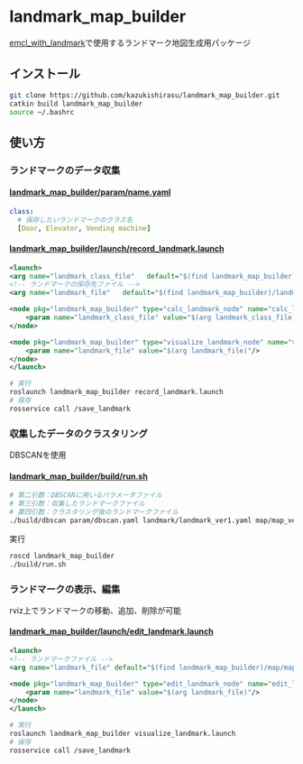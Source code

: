 # landmark_map_builder
[emcl_with_landmark](https://github.com/kazukishirasu/emcl_with_landmark)で使用するランドマーク地図生成用パッケージ
## インストール
```bash
git clone https://github.com/kazukishirasu/landmark_map_builder.git
catkin build landmark_map_builder
source ~/.bashrc
```
## 使い方
### ランドマークのデータ収集
#### [landmark_map_builder/param/name.yaml](https://github.com/kazukishirasu/landmark_map_builder/blob/master/param/class.yaml)
```yaml
class:
  # 保存したいランドマークのクラス名
  [Door, Elevator, Vending machine]
```
#### [landmark_map_builder/launch/record_landmark.launch](https://github.com/kazukishirasu/landmark_map_builder/blob/master/launch/record_landmark.launch)
```xml
<launch>
<arg name="landmark_class_file"   default="$(find landmark_map_builder)/param/class.yaml"/>
<!-- ランドマークの保存先ファイル -->
<arg name="landmark_file"   default="$(find landmark_map_builder)/landmark/landmark_ver1.yaml"/>

<node pkg="landmark_map_builder" type="calc_landmark_node" name="calc_landmark_node" output="screen">
    <param name="landmark_class_file" value="$(arg landmark_class_file)"/>
</node>

<node pkg="landmark_map_builder" type="visualize_landmark_node" name="visualize_landmark_node" output="screen">
    <param name="landmark_file" value="$(arg landmark_file)"/>
</node>
</launch>
```
```bash
# 実行
roslaunch landmark_map_builder record_landmark.launch
# 保存
rosservice call /save_landmark
```
### 収集したデータのクラスタリング
DBSCANを使用
#### [landmark_map_builder/build/run.sh](https://github.com/kazukishirasu/landmark_map_builder/blob/master/build/run.sh)
```bash
# 第二引数：DBSCANに用いるパラメータファイル
# 第三引数：収集したランドマークファイル
# 第四引数：クラスタリング後のランドマークファイル
./build/dbscan param/dbscan.yaml landmark/landmark_ver1.yaml map/map_ver1.yaml
```
実行
```bash
roscd landmark_map_builder
./build/run.sh
```
### ランドマークの表示、編集
rviz上でランドマークの移動、追加、削除が可能
#### [landmark_map_builder/launch/edit_landmark.launch](https://github.com/kazukishirasu/landmark_map_builder/blob/master/launch/edit_landmark.launch)
```xml
<launch>
<!-- ランドマークファイル -->
<arg name="landmark_file" default="$(find landmark_map_builder)/map/map_ver1.yaml"/>

<node pkg="landmark_map_builder" type="edit_landmark_node" name="edit_landmark_node" output="screen">
    <param name="landmark_file" value="$(arg landmark_file)"/>
</node>
</launch>
```
```bash
# 実行
roslaunch landmark_map_builder visualize_landmark.launch
# 保存
rosservice call /save_landmark
```
